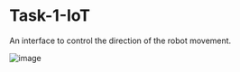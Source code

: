 # Task-1-IoT

An interface to control the direction of the robot movement.

 ![image](https://github.com/user-attachments/assets/ff54680c-845c-41df-a2db-286e779f4b5b)
